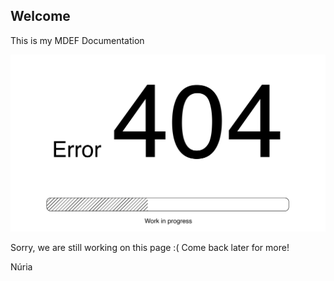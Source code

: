 ## Welcome

This is my MDEF Documentation

![](../docs/images/Work%20in%20progress_Mesa%20de%20trabajo%201.jpg)

Sorry, we are still working on this page :( 
Come back later for more!

Núria